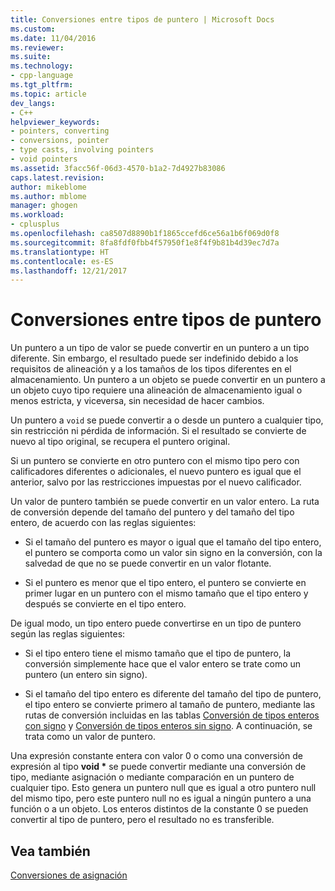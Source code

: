 ```yaml
---
title: Conversiones entre tipos de puntero | Microsoft Docs
ms.custom: 
ms.date: 11/04/2016
ms.reviewer: 
ms.suite: 
ms.technology:
- cpp-language
ms.tgt_pltfrm: 
ms.topic: article
dev_langs:
- C++
helpviewer_keywords:
- pointers, converting
- conversions, pointer
- type casts, involving pointers
- void pointers
ms.assetid: 3facc56f-06d3-4570-b1a2-7d4927b83086
caps.latest.revision: 
author: mikeblome
ms.author: mblome
manager: ghogen
ms.workload:
- cplusplus
ms.openlocfilehash: ca8507d8890b1f1865ccefd6ce56a1b6f069d0f8
ms.sourcegitcommit: 8fa8fdf0fbb4f57950f1e8f4f9b81b4d39ec7d7a
ms.translationtype: HT
ms.contentlocale: es-ES
ms.lasthandoff: 12/21/2017
---
```

# <a name="conversions-to-and-from-pointer-types"></a>Conversiones entre tipos de puntero
Un puntero a un tipo de valor se puede convertir en un puntero a un tipo diferente. Sin embargo, el resultado puede ser indefinido debido a los requisitos de alineación y a los tamaños de los tipos diferentes en el almacenamiento. Un puntero a un objeto se puede convertir en un puntero a un objeto cuyo tipo requiere una alineación de almacenamiento igual o menos estricta, y viceversa, sin necesidad de hacer cambios.  
  
 Un puntero a `void` se puede convertir a o desde un puntero a cualquier tipo, sin restricción ni pérdida de información. Si el resultado se convierte de nuevo al tipo original, se recupera el puntero original.  
  
 Si un puntero se convierte en otro puntero con el mismo tipo pero con calificadores diferentes o adicionales, el nuevo puntero es igual que el anterior, salvo por las restricciones impuestas por el nuevo calificador.  
  
 Un valor de puntero también se puede convertir en un valor entero. La ruta de conversión depende del tamaño del puntero y del tamaño del tipo entero, de acuerdo con las reglas siguientes:  
  
-   Si el tamaño del puntero es mayor o igual que el tamaño del tipo entero, el puntero se comporta como un valor sin signo en la conversión, con la salvedad de que no se puede convertir en un valor flotante.  
  
-   Si el puntero es menor que el tipo entero, el puntero se convierte en primer lugar en un puntero con el mismo tamaño que el tipo entero y después se convierte en el tipo entero.  
  
 De igual modo, un tipo entero puede convertirse en un tipo de puntero según las reglas siguientes:  
  
-   Si el tipo entero tiene el mismo tamaño que el tipo de puntero, la conversión simplemente hace que el valor entero se trate como un puntero (un entero sin signo).  
  
-   Si el tamaño del tipo entero es diferente del tamaño del tipo de puntero, el tipo entero se convierte primero al tamaño de puntero, mediante las rutas de conversión incluidas en las tablas [Conversión de tipos enteros con signo](../c-language/conversions-from-signed-integral-types.md) y [Conversión de tipos enteros sin signo](../c-language/conversions-from-unsigned-integral-types.md). A continuación, se trata como un valor de puntero.  
  
 Una expresión constante entera con valor 0 o como una conversión de expresión al tipo **void \*** se puede convertir mediante una conversión de tipo, mediante asignación o mediante comparación en un puntero de cualquier tipo. Esto genera un puntero null que es igual a otro puntero null del mismo tipo, pero este puntero null no es igual a ningún puntero a una función o a un objeto. Los enteros distintos de la constante 0 se pueden convertir al tipo de puntero, pero el resultado no es transferible.  
  
## <a name="see-also"></a>Vea también  
 [Conversiones de asignación](../c-language/assignment-conversions.md)